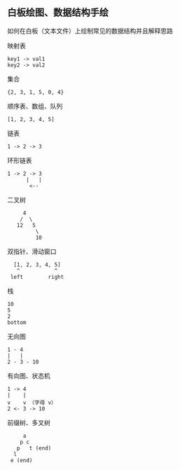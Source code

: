 ## 白板绘图、数据结构手绘
如何在白板（文本文件）上绘制常见的数据结构并且解释思路  

映射表
```
key1 -> val1
key2 -> val2
```

集合
```
{2, 3, 1, 5, 0, 4}
```

顺序表、数组、队列
```
[1, 2, 3, 4, 5]
```

链表
```
1 -> 2 -> 3
```

环形链表
```
1 -> 2 -> 3
      |   |
       <--   
```

二叉树
```
     4
    /  \
   12   5
         \
         10
```

双指针、滑动窗口
```
  [1, 2, 3, 4, 5]
   ^           ^
 left        right
```

栈
```
10
5
2
bottom
```

无向图
```
1 - 4
|   |
2 - 3 - 10
```

有向图、状态机
```
1 -> 4
|    |
v    v （字母 v）
2 <- 3 -> 10
```

前缀树、多叉树
```
     a
    p c
   p   t (end)
  l
 e (end)
```
